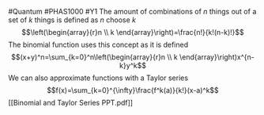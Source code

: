 #Quantum #PHAS1000 #Y1 
The amount of combinations of $n$ things out of a set of $k$ things is defined as $n$ choose $k$
$$\left(\begin{array}{r}n   \\
 k \end{array}\right)=\frac{n!}{k!(n-k)!}$$
The binomial function uses this concept as it is defined
$$(x+y)^n=\sum_{k=0}^n\left(\begin{array}{r}n   \\
 k \end{array}\right)x^{n-k}y^k$$
 We can also approximate functions with a Taylor series
 $$f(x)=\sum_{k=0}^{\infty}\frac{f^k(a)}{k!}(x-a)^k$$
 [[Binomial and Taylor Series PPT.pdf]]
 
